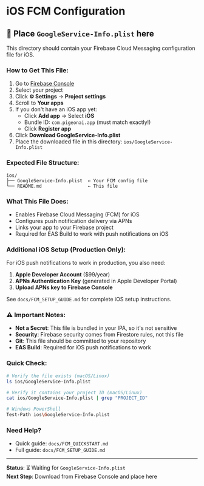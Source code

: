 # iOS FCM Configuration

## 📱 Place `GoogleService-Info.plist` here

This directory should contain your Firebase Cloud Messaging configuration file for iOS.

### How to Get This File:

1. Go to [Firebase Console](https://console.firebase.google.com/)
2. Select your project
3. Click **⚙️ Settings** → **Project settings**
4. Scroll to **Your apps**
5. If you don't have an iOS app yet:
   - Click **Add app** → Select **iOS**
   - Bundle ID: `com.pigeonai.app` (must match exactly!)
   - Click **Register app**
6. Click **Download GoogleService-Info.plist**
7. Place the downloaded file in this directory: `ios/GoogleService-Info.plist`

### Expected File Structure:

```
ios/
├── GoogleService-Info.plist  ← Your FCM config file
└── README.md                 ← This file
```

### What This File Does:

- Enables Firebase Cloud Messaging (FCM) for iOS
- Configures push notification delivery via APNs
- Links your app to your Firebase project
- Required for EAS Build to work with push notifications on iOS

### Additional iOS Setup (Production Only):

For iOS push notifications to work in production, you also need:

1. **Apple Developer Account** ($99/year)
2. **APNs Authentication Key** (generated in Apple Developer Portal)
3. **Upload APNs key to Firebase Console**

See `docs/FCM_SETUP_GUIDE.md` for complete iOS setup instructions.

### ⚠️ Important Notes:

- **Not a Secret**: This file is bundled in your IPA, so it's not sensitive
- **Security**: Firebase security comes from Firestore rules, not this file
- **Git**: This file should be committed to your repository
- **EAS Build**: Required for iOS push notifications to work

### Quick Check:

```bash
# Verify the file exists (macOS/Linux)
ls ios/GoogleService-Info.plist

# Verify it contains your project ID (macOS/Linux)
cat ios/GoogleService-Info.plist | grep "PROJECT_ID"

# Windows PowerShell
Test-Path ios\GoogleService-Info.plist
```

### Need Help?

- Quick guide: `docs/FCM_QUICKSTART.md`
- Full guide: `docs/FCM_SETUP_GUIDE.md`

---

**Status**: ⏳ Waiting for `GoogleService-Info.plist`  
**Next Step**: Download from Firebase Console and place here

